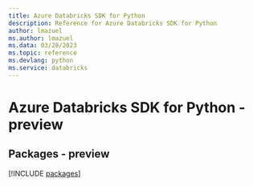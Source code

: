 ```yaml
---
title: Azure Databricks SDK for Python
description: Reference for Azure Databricks SDK for Python
author: lmazuel
ms.author: lmazuel
ms.data: 03/28/2023
ms.topic: reference
ms.devlang: python
ms.service: databricks
---
```

# Azure Databricks SDK for Python - preview
## Packages - preview
[!INCLUDE [packages](databricks-index.md)]